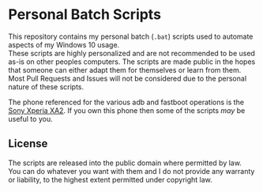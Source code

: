 # Personal Batch Scripts
This repository contains my personal batch (`.bat`) scripts used to automate aspects of my Windows 10 usage.  
These scripts are highly personalized and are not recommended to be used as-is on other peoples computers. The scripts are made public in the hopes that someone can either adapt them for themselves or learn from them.  
Most Pull Requests and Issues will not be considered due to the personal nature of these scripts.

The phone referenced for the various adb and fastboot operations is the [Sony Xperia XA2](https://www.gsmarena.com/sony_xperia_xa2-8986.php). If you own this phone then some of the scripts _may_ be useful to you.

## License
The scripts are released into the public domain where permitted by law.  
You can do whatever you want with them and I do not provide any warranty or liability, to the highest extent permitted under copyright law.